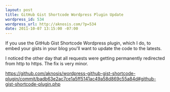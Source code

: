 ```yaml
--- 
layout: post
title: GitHub Gist Shortcode Wordpress Plugin Update
wordpress_id: 534
wordpress_url: http://aknosis.com/?p=534
date: 2011-10-07 13:15:00 -07:00
---
```

If you use the GitHub Gist Shortcode Wordpress plugin, which I do, to embed your gists in your blog you'll want to update the code to the latests.

I noticed the other day that all requests were getting permanently redirected from http to https. The fix is very minor.

<a href="https://github.com/aknosis/wordpress-github-gist-shortcode-plugin/commit/badb63e2ac7ce1a5ff5141ac49a58d869c55a84d#github-gist-shortcode-plugin.php">https://github.com/aknosis/wordpress-github-gist-shortcode-plugin/commit/badb63e2ac7ce1a5ff5141ac49a58d869c55a84d#github-gist-shortcode-plugin.php</a>
